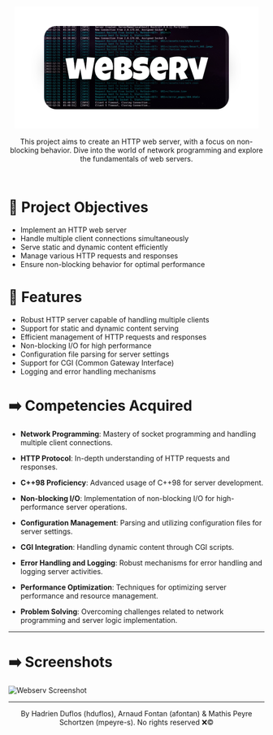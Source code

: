 <div align="center">
  <a href="https://github.com/mpeyre-s/42_webserv"><img src="https://github.com/mpeyre-s/42_project_badges/raw/main/badges/webserv.svg"/></a>
  <p>This project aims to create an HTTP web server, with a focus on non-blocking behavior. Dive into the world of network programming and explore the fundamentals of web servers.</p>
  <br>
</div>

# 🎯 Project Objectives

- Implement an HTTP web server
- Handle multiple client connections simultaneously
- Serve static and dynamic content efficiently
- Manage various HTTP requests and responses
- Ensure non-blocking behavior for optimal performance

# 🚀 Features

- Robust HTTP server capable of handling multiple clients
- Support for static and dynamic content serving
- Efficient management of HTTP requests and responses
- Non-blocking I/O for high performance
- Configuration file parsing for server settings
- Support for CGI (Common Gateway Interface)
- Logging and error handling mechanisms

# ➡️ Competencies Acquired

- **Network Programming**: Mastery of socket programming and handling multiple client connections.

- **HTTP Protocol**: In-depth understanding of HTTP requests and responses.

- **C++98 Proficiency**: Advanced usage of C++98 for server development.

- **Non-blocking I/O**: Implementation of non-blocking I/O for high-performance server operations.

- **Configuration Management**: Parsing and utilizing configuration files for server settings.

- **CGI Integration**: Handling dynamic content through CGI scripts.

- **Error Handling and Logging**: Robust mechanisms for error handling and logging server activities.

- **Performance Optimization**: Techniques for optimizing server performance and resource management.

- **Problem Solving**: Overcoming challenges related to network programming and server logic implementation.

---

# ➡️ Screenshots

![Webserv Screenshot](https://github.com/mpeyre-s/42_webserv/blob/main/screenshot.png)

---

<div align="center">
  <p>By Hadrien Duflos (hduflos), Arnaud Fontan (afontan) & Mathis Peyre Schortzen (mpeyre-s). No rights reserved ❌©</p>
</div>
